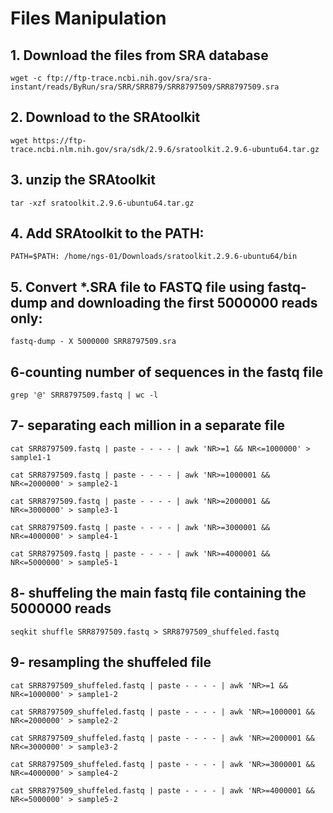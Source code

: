 # Files Manipulation 

## 1. Download the files from SRA database
```wget -c ftp://ftp-trace.ncbi.nih.gov/sra/sra-instant/reads/ByRun/sra/SRR/SRR879/SRR8797509/SRR8797509.sra```

## 2. Download to the SRAtoolkit
```wget https://ftp-trace.ncbi.nlm.nih.gov/sra/sdk/2.9.6/sratoolkit.2.9.6-ubuntu64.tar.gz```

## 3. unzip the SRAtoolkit
```tar -xzf sratoolkit.2.9.6-ubuntu64.tar.gz```

## 4. Add SRAtoolkit to the PATH:
```PATH=$PATH: /home/ngs-01/Downloads/sratoolkit.2.9.6-ubuntu64/bin```

## 5. Convert *.SRA file to FASTQ file using fastq-dump and downloading the first 5000000 reads only:
```fastq-dump - X 5000000 SRR8797509.sra```

## 6-counting number of sequences in the fastq file 
```grep '@' SRR8797509.fastq | wc -l```

## 7- separating each million in a separate file  
```cat SRR8797509.fastq | paste - - - - | awk 'NR>=1 && NR<=1000000' > sample1-1```

```cat SRR8797509.fastq | paste - - - - | awk 'NR>=1000001 && NR<=2000000' > sample2-1```

```cat SRR8797509.fastq | paste - - - - | awk 'NR>=2000001 && NR<=3000000' > sample3-1```

```cat SRR8797509.fastq | paste - - - - | awk 'NR>=3000001 && NR<=4000000' > sample4-1```

```cat SRR8797509.fastq | paste - - - - | awk 'NR>=4000001 && NR<=5000000' > sample5-1```

## 8- shuffeling the main fastq file containing the 5000000 reads
```seqkit shuffle SRR8797509.fastq > SRR8797509_shuffeled.fastq```

## 9- resampling the shuffeled file 
```cat SRR8797509_shuffeled.fastq | paste - - - - | awk 'NR>=1 && NR<=1000000' > sample1-2```

```cat SRR8797509_shuffeled.fastq | paste - - - - | awk 'NR>=1000001 && NR<=2000000' > sample2-2```

```cat SRR8797509_shuffeled.fastq | paste - - - - | awk 'NR>=2000001 && NR<=3000000' > sample3-2```

```cat SRR8797509_shuffeled.fastq | paste - - - - | awk 'NR>=3000001 && NR<=4000000' > sample4-2``` 

```cat SRR8797509_shuffeled.fastq | paste - - - - | awk 'NR>=4000001 && NR<=5000000' > sample5-2 ```







